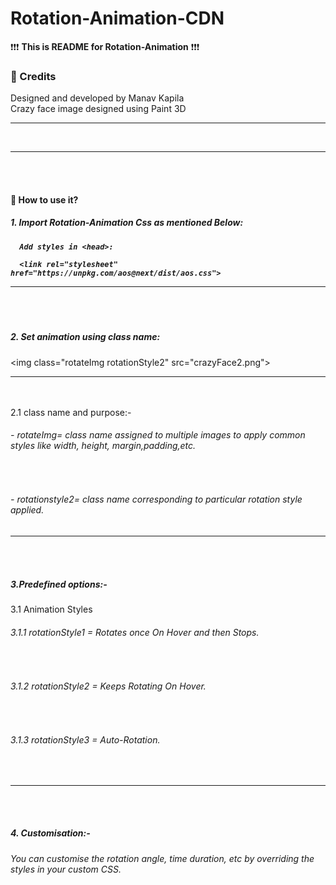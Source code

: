 # Rotation-Animation-CDN


❗❗❗ <b>This is README for Rotation-Animation</b> ❗❗❗

<b><h3>🌟 Credits</h3></b>
Designed and developed by Manav Kapila<br>
Crazy face image designed using Paint 3D

<hr><br>
  
 <hr><br><br> 
<b><h4>🤔 How to use it?</h4></b>
  
  <h5>1. Import Rotation-Animation Css as mentioned Below:<h5>

      Add styles in <head>:

      <link rel="stylesheet" href="https://unpkg.com/aos@next/dist/aos.css">
 <hr><br><br>       
  <h5>2. Set animation using class name:</h5>
      &lt;img class="rotateImg rotationStyle2" src="crazyFace2.png"&gt;
      <hr>
      <br><br>
2.1 class name and purpose:-<br>
        <h6> -  rotateImg= class name assigned to multiple images to apply common styles like width, height, margin,padding,etc.</h6><br>
        <h6> -  rotationstyle2= class name corresponding to particular rotation style applied.</h6>
  <hr><br><br>         
  <h5>3.Predefined options:- </h5>
       3.1 Animation Styles
          <h6>3.1.1 rotationStyle1 = Rotates once On Hover and then Stops.</h6><br>
         <h6> 3.1.2 rotationStyle2 = Keeps Rotating On Hover.</h6><br>
          <h6>3.1.3 rotationStyle3 = Auto-Rotation.</h6><br>
   <hr><br><br>    
  <h5> 4. Customisation:-</h5>
        <h6>You can customise the rotation angle, time duration, etc by overriding the styles in your custom CSS.</h6>
